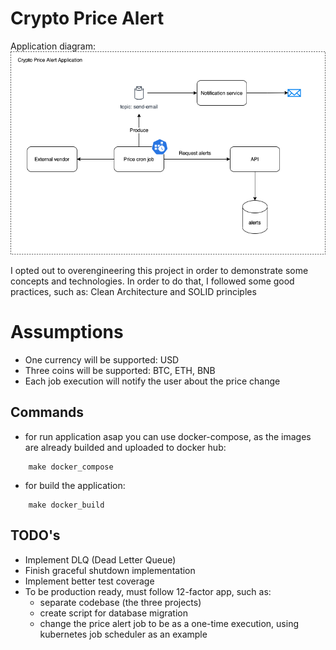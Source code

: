 # Crypto Price Alert

Application diagram:
![](diagram.png "Diagram")

I opted out to overengineering this project in order to demonstrate some concepts and technologies. In order to do that, I followed some good practices, such as: Clean Architecture and SOLID principles 

# Assumptions

- One currency will be supported: USD
- Three coins will be supported: BTC, ETH, BNB
- Each job execution will notify the user about the price change

## Commands

- for run application asap you can use docker-compose, as the images are already builded and uploaded to docker hub:
```shell
    make docker_compose
```

- for build the application:
```shell
    make docker_build
```

## TODO's

- Implement DLQ (Dead Letter Queue)
- Finish graceful shutdown implementation
- Implement better test coverage
- To be production ready, must follow 12-factor app, such as:
  - separate codebase (the three projects)
  - create script for database migration
  - change the price alert job to be as a one-time execution, using kubernetes job scheduler as an example